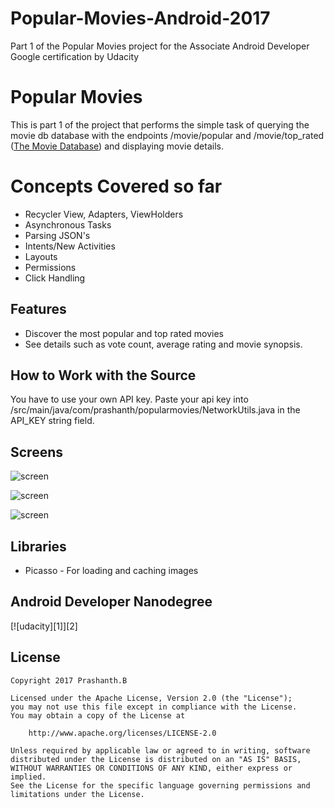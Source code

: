 # Popular-Movies-Android-2017

Part 1 of the Popular Movies project for the Associate Android Developer Google certification by Udacity

# Popular Movies

This is part 1 of the project that performs the simple task of querying the movie db database with the endpoints /movie/popular and /movie/top_rated ([The Movie Database](https://www.themoviedb.org/documentation/api)) and displaying movie details.

# Concepts Covered so far

* Recycler View, Adapters, ViewHolders
* Asynchronous Tasks
* Parsing JSON's
* Intents/New Activities
* Layouts
* Permissions
* Click Handling

## Features

* Discover the most popular and top rated movies
* See details such as vote count, average rating and movie synopsis.

## How to Work with the Source

You have to use your own API key. Paste your api key into /src/main/java/com/prashanth/popularmovies/NetworkUtils.java in the API_KEY string field.

## Screens

![screen](../master/art/phone-movies.png)

![screen](../master/art/phone-details-1.png)

![screen](../master/art/phone-details-2.png)


## Libraries

* Picasso - For loading and caching images

## Android Developer Nanodegree
[![udacity][1]][2]


## License

    Copyright 2017 Prashanth.B

    Licensed under the Apache License, Version 2.0 (the "License");
    you may not use this file except in compliance with the License.
    You may obtain a copy of the License at

        http://www.apache.org/licenses/LICENSE-2.0

    Unless required by applicable law or agreed to in writing, software
    distributed under the License is distributed on an "AS IS" BASIS,
    WITHOUT WARRANTIES OR CONDITIONS OF ANY KIND, either express or implied.
    See the License for the specific language governing permissions and
    limitations under the License.
